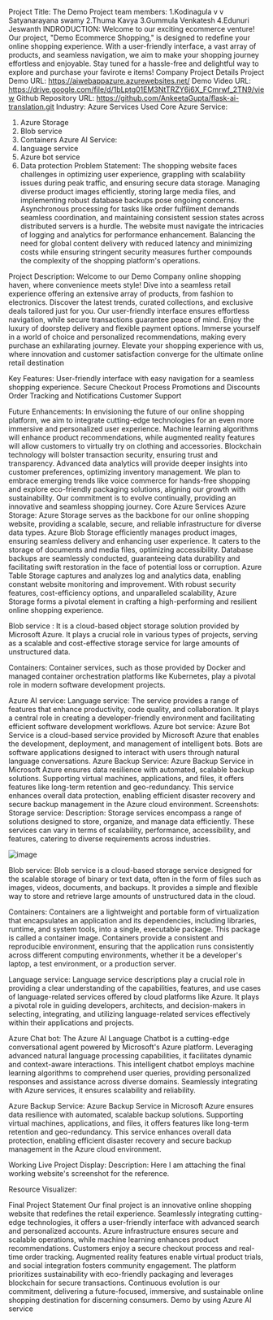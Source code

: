 Project Title: The Demo
Project team members:
1.Kodinagula v v Satyanarayana swamy
2.Thuma Kavya
3.Gummula Venkatesh
4.Edunuri Jeswanth 
INDRODUCTION:
Welcome to our exciting ecommerce venture! Our project, "Demo  Ecommerce Shopping," is designed to redefine your online shopping experience. With a user-friendly interface, a vast array of products, and seamless navigation, we aim to make your shopping journey effortless and enjoyable. Stay tuned for a hassle-free and delightful way to explore and purchase your favirote e items!
 Company Project Details
Project Demo URL: https://aiwebappazure.azurewebsites.net/
Demo Video
URL: https://drive.google.com/file/d/1bLptg01EM3NtTRZY6j6X_FCmrwf_2TN9/view
Github Repository URL: https://github.com/AnkeetaGupta/flask-ai-translation.git
Industry:
Azure Services Used
Core Azure Service:
1. Azure Storage
2. Blob service
3. Containers 
Azure AI Service:
1.	language service
2.	Azure bot service 
3.	Data protection 
Problem Statement:
The shopping website faces challenges in optimizing user experience, grappling with scalability issues during peak traffic, and ensuring secure data storage. Managing diverse product images efficiently, storing large media files, and implementing robust database backups pose ongoing concerns. Asynchronous processing for tasks like order fulfilment demands seamless coordination, and maintaining consistent session states across distributed servers is a hurdle. The website must navigate the intricacies of logging and analytics for performance enhancement. Balancing the need for global content delivery with reduced latency and minimizing costs while ensuring stringent security measures further compounds the complexity of the shopping platform's operations.

   Project Description:
Welcome to our Demo Company online shopping haven, where convenience meets style! Dive into a seamless retail experience offering an extensive array of products, from fashion to electronics. Discover the latest trends, curated collections, and exclusive deals tailored just for you. Our user-friendly interface ensures effortless navigation, while secure transactions guarantee peace of mind. Enjoy the luxury of doorstep delivery and flexible payment options. Immerse yourself in a world of choice and personalized recommendations, making every purchase an exhilarating journey. Elevate your shopping experience with us, where innovation and customer satisfaction converge for the ultimate online retail destination


Key Features:
User-friendly interface with easy navigation for a seamless shopping experience.
Secure Checkout Process
Promotions and Discounts
Order Tracking and Notifications
Customer Support

Future Enhancements:
In envisioning the future of our online shopping platform, we aim to integrate cutting-edge technologies for an even more immersive and personalized user experience. Machine learning algorithms will enhance product recommendations, while augmented reality features will allow customers to virtually try on clothing and accessories. Blockchain technology will bolster transaction security, ensuring trust and transparency. Advanced data analytics will provide deeper insights into customer preferences, optimizing inventory management. We plan to embrace emerging trends like voice commerce for hands-free shopping and explore eco-friendly packaging solutions, aligning our growth with sustainability. Our commitment is to evolve continually, providing an innovative and seamless shopping journey.
Core Azure Services
Azure Storage:
Azure Storage serves as the backbone for our online shopping website, providing a scalable, secure, and reliable infrastructure for diverse data types. Azure Blob Storage efficiently manages product images, ensuring seamless delivery and enhancing user experience. It caters to the storage of documents and media files, optimizing accessibility. Database backups are seamlessly conducted, guaranteeing data durability and facilitating swift restoration in the face of potential loss or corruption. Azure Table Storage captures and analyzes log and analytics data, enabling constant website monitoring and improvement. With robust security features, cost-efficiency options, and unparalleled scalability, Azure Storage forms a pivotal element in crafting a high-performing and resilient online shopping experience.

Blob service :
It is a cloud-based object storage solution provided by Microsoft Azure. It plays a crucial role in various types of projects, serving as a scalable and cost-effective storage service for large amounts of unstructured data. 

Containers:
Container services, such as those provided by Docker and managed container orchestration platforms like Kubernetes, play a pivotal role in modern software development projects.

Azure AI service:
Language service:
The service provides a range of features that enhance productivity, code quality, and collaboration. It plays a central role in creating a developer-friendly environment and facilitating efficient software development workflows.
Azure bot service:
Azure Bot Service is a cloud-based service provided by Microsoft Azure that enables the development, deployment, and management of intelligent bots. Bots are software applications designed to interact with users through natural language conversations.
Azure Backup Service:
Azure Backup Service in Microsoft Azure ensures data resilience with automated, scalable backup solutions. Supporting virtual machines, applications, and files, it offers features like long-term retention and geo-redundancy. This service enhances overall data protection, enabling efficient disaster recovery and secure backup management in the Azure cloud environment.
Screenshots:
Storage service: 
Description:
Storage services encompass a range of solutions designed to store, organize, and manage data efficiently. These services can vary in terms of scalability, performance, accessibility, and features, catering to diverse requirements across industries. 

![image](https://github.com/Satyanaidu21/My-Ecom/assets/150337284/bd66a8d3-b37a-4e78-8e3a-31e44d3dc3f2)

 
Blob service:
Blob service is a cloud-based storage service designed for the scalable storage of binary or text data, often in the form of files such as images, videos, documents, and backups. It provides a simple and flexible way to store and retrieve large amounts of unstructured data in the cloud. 
 
Containers:
Containers are a lightweight and portable form of virtualization that encapsulates an application and its dependencies, including libraries, runtime, and system tools, into a single, executable package. This package is called a container image. Containers provide a consistent and reproducible environment, ensuring that the application runs consistently across different computing environments, whether it be a developer's laptop, a test environment, or a production server.
 

Language service:
Language service descriptions play a crucial role in providing a clear understanding of the capabilities, features, and use cases of language-related services offered by cloud platforms like Azure. It plays a pivotal role in guiding developers, architects, and decision-makers in selecting, integrating, and utilizing language-related services effectively within their applications and projects.
 
 
 

 
 


Azure Chat bot:
The Azure AI Language Chatbot is a cutting-edge conversational agent powered by Microsoft's Azure platform. Leveraging advanced natural language processing capabilities, it facilitates dynamic and context-aware interactions. This intelligent chatbot employs machine learning algorithms to comprehend user queries, providing personalized responses and assistance across diverse domains. Seamlessly integrating with Azure services, it ensures scalability and reliability.
 
Azure Backup Service:
 Azure Backup Service in Microsoft Azure ensures data resilience with automated, scalable backup solutions. Supporting virtual machines, applications, and files, it offers features like long-term retention and geo-redundancy. This service enhances overall data protection, enabling efficient disaster recovery and secure backup management in the Azure cloud environment.
 
 


Working Live Project Display:
Description:
Here I am attaching the final working website's screenshot for the reference.

 
 
 

Resource Visualizer:
 

Final Project Statement
Our final project is an innovative online shopping website that redefines the retail experience. Seamlessly integrating cutting-edge technologies, it offers a user-friendly interface with advanced search and personalized accounts. Azure infrastructure ensures secure and scalable operations, while machine learning enhances product recommendations. Customers enjoy a secure checkout process and real-time order tracking. Augmented reality features enable virtual product trials, and social integration fosters community engagement. The platform prioritizes sustainability with eco-friendly packaging and leverages blockchain for secure transactions. Continuous evolution is our commitment, delivering a future-focused, immersive, and sustainable online shopping destination for discerning consumers.
Demo by using Azure AI service


